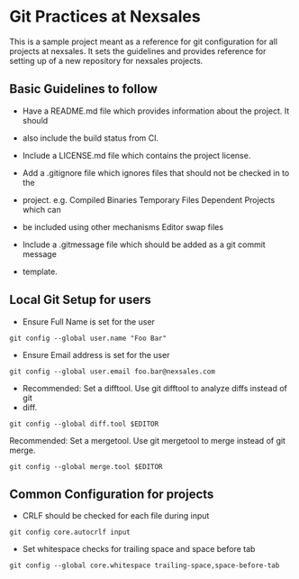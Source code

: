 
# Git Practices at Nexsales

This is a sample project meant as a reference for git configuration for all
projects at nexsales. It sets the guidelines and provides reference for setting
up of a new repository for nexsales projects.

## Basic Guidelines to follow

* Have a README.md file which provides information about the project. It should
* also include the build status from CI.

* Include a LICENSE.md file which contains the project license.

* Add a .gitignore file which ignores files that should not be checked in to the
* project. e.g.  Compiled Binaries Temporary Files Dependent Projects which can
* be included using other mechanisms Editor swap files

* Include a .gitmessage file which should be added as a git commit message
* template.

## Local Git Setup for users

* Ensure Full Name is set for the user

``` git config --global user.name "Foo Bar" ```

* Ensure Email address is set for the user

``` git config --global user.email foo.bar@nexsales.com ```

* Recommended: Set a difftool. Use git difftool to analyze diffs instead of git
* diff.

``` git config --global diff.tool $EDITOR ```

Recommended: Set a mergetool. Use git mergetool to merge instead of git merge.

``` git config --global merge.tool $EDITOR ```

## Common Configuration for projects

* CRLF should be checked for each file during input

``` git config core.autocrlf input ```

* Set whitespace checks for trailing space and space before tab

``` git config --global core.whitespace trailing-space,space-before-tab ```


